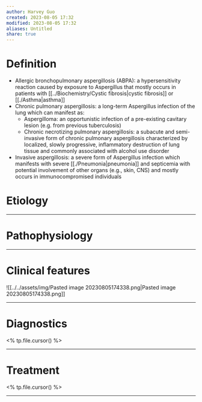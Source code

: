 ```yaml
---
author: Harvey Guo
created: 2023-08-05 17:32
modified: 2023-08-05 17:32
aliases: Untitled
share: true
---
```


# Definition
- Allergic bronchopulmonary aspergillosis (ABPA): a hypersensitivity reaction caused by exposure to Aspergillus that mostly occurs in patients with [[../Biochemistry/Cystic fibrosis|cystic fibrosis]] or [[./Asthma|asthma]]
- Chronic pulmonary aspergillosis: a long-term Aspergillus infection of the lung which can manifest as:
	- Aspergilloma: an opportunistic infection of a pre-existing cavitary lesion (e.g. from previous tuberculosis)
	- Chronic necrotizing pulmonary aspergillosis: a subacute and semi-invasive form of chronic pulmonary aspergillosis characterized by localized, slowly progressive, inflammatory destruction of lung tissue and commonly associated with alcohol use disorder
- Invasive aspergillosis: a severe form of Aspergillus infection which manifests with severe [[./Pneumonia|pneumonia]] and septicemia with potential involvement of other organs (e.g., skin, CNS) and mostly occurs in immunocompromised individuals
# Etiology


---
# Pathophysiology


---
# Clinical features
![[../../assets/img/Pasted image 20230805174338.png|Pasted image 20230805174338.png]]

---
# Diagnostics
<% tp.file.cursor() %>

---
# Treatment
<% tp.file.cursor() %>

---
